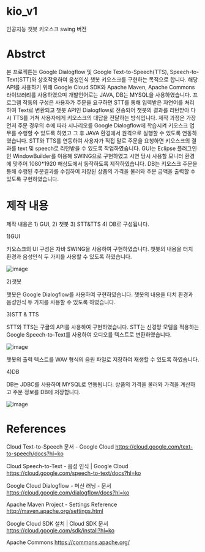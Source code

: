 # kio_v1
인공지능 챗봇 키오스크 swing 버전

# Abstrct
본 프로젝튼는 Google Dialogflow 및 Google Text-to-Speech(TTS), Speech-to-Text(STT)와 상호작용하여
음성인식 챗봇 키오스크를 구현하는 목적으로 합니다. 해당 API를 사용하기 위해 Google Cloud SDK와 Apache Maven, Apache Commons 라이브러리를
사용하였으며 개발언어로는 JAVA, DB는 MYSQL을 사용하였습니다. 프로그램 작동의 구성은 사용자가 주문을 요구하면
STT를 통해 입력받은 자연어를 처리하여 Text로 변환되고 챗봇 API인 Dialogflow로 전송되어 챗봇의 결과를 리턴받아 다시 TTS를 거쳐
사용자에게 키오스크의 대답을 전달하는 방식입니다.
제작 과정은 가장 먼저 주문 경우의 수에 따라 시나리오를 Google Dialogflow에 학습시켜 키오스크 업무를 수행할 수 있도록 하였고
그 후 JAVA 환경에서 원격으로 실행할 수 있도록 연동하였습니다. STT와 TTS를 연동하여 사용자가 직접 말로 주문을 요청하면
키오스크의 결과를 text 및 speech로 리턴받을 수 있도록 작업하였습니다.
GUI는 Eclipse 플러그인인 WindowBuilder를 이용해 SWING으로 구현하였고 시연 당시 사용할 모니터 환경에 맞추어
1080*1920 해상도에서 동작하도록 제작하였습니다. DB는 키오스크 주문을 통해 수행된 주문결과를 수집하여 저장된 상품의 가격을 불러와
주문 금액을 출력할 수 있도록 구현하였습니다. 

# 제작 내용
제작 내용은 1) GUI, 2) 챗봇 3) STT&TTS 4) DB로 구성됩니다.

1)GUI 

키오스크의 UI 구성은 자바 SWING을 사용하여 구현하였습니다. 챗봇의 내용을 터치 환경과 음성인식 두 가지를 사용할 수 있도록 하였습니다. 

![image](https://user-images.githubusercontent.com/58428675/117418140-0de39900-af56-11eb-91b6-85fc79cc7463.png)

2)챗봇 

챗봇은 Google Dialogflow를 사용하여 구현하였습니다. 챗봇의 내용을 터치 환경과 음성인식 두 가지를 사용할 수 있도록 하였습니다.

3)STT & TTS

STT와 TTS는 구글의 API를 사용하여 구현하였습니다. STT는 신경망 모델을 적용하는 Google Speech-to-Text를 사용하여 오디오를 텍스트로 변환하였습니다.

![image](https://user-images.githubusercontent.com/58428675/117418574-89dde100-af56-11eb-94c5-77619e86b230.png)

챗봇의 출력 텍스트를 WAV 형식의 음원 파일로 저장하여 재생할 수 있도록 하였습니다.

4)DB

DB는 JDBC를 사용하여 MYSQL로 연동됩니다. 상품의 가격을 불러와 가격을 계산하고 주문 정보를 DB에 저장합니다. 

![image](https://user-images.githubusercontent.com/58428675/117418873-e17c4c80-af56-11eb-96dc-4f91b5e5cdde.png)

# References

Cloud Text-to-Speech 문서 - Google Cloud
https://cloud.google.com/text-to-speech/docs?hl=ko

Cloud Speech-to-Text - 음성 인식 | Google Cloud
https://cloud.google.com/speech-to-text/docs?hl=ko

Google Cloud Dialogflow - 머신 러닝 - 문서
https://cloud.google.com/dialogflow/docs?hl=ko

Apache Maven Project - Settings Reference
http://maven.apache.org/settings.html

Google Cloud SDK 설치 | Cloud SDK 문서
https://cloud.google.com/sdk/install?hl=ko

Apache Commons
https://commons.apache.org/
